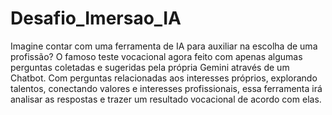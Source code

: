 # Desafio_Imersao_IA
Imagine contar com uma ferramenta de IA para auxiliar na escolha de uma profissão? O famoso teste vocacional agora feito com apenas algumas perguntas coletadas e sugeridas pela própria Gemini através de um Chatbot. Com perguntas relacionadas aos interesses próprios, explorando talentos, conectando valores e interesses profissionais, essa ferramenta irá analisar as respostas e trazer um resultado vocacional de acordo com elas.
